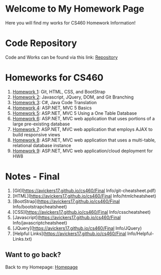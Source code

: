 # Welcome to My Homework Page

Here you will find my works for CS460 Homework Information!

# Code Repository
Code and Works can be found via this link: [Repository](https://github.com/avickers17/avickers17.github.io)

# Homeworks for CS460
1. [Homework 1](https://avickers17.github.io/cs460/HW1/): Git, HTML, CSS, and BootStrap
2. [Homework 2](https://avickers17.github.io/cs460/HW2/): Javascript, JQuery, DOM, and Git Branching
3. [Homework 3](https://avickers17.github.io/cs460/HW3/): C#, Java Code Translation
4. [Homework 4](https://avickers17.github.io/cs460/HW4/): ASP.NET, MVC 5 Basics
5. [Homework 5](https://avickers17.github.io/cs460/HW5/): ASP.NET, MVC 5 Using a One Table Database
6. [Homework 6](https://avickers17.github.io/cs460/HW6/): ASP.NET, MVC web application that uses portions of a large pre-existing database
7. [Homework 7](https://avickers17.github.io/cs460/HW7/): ASP.NET, MVC web application that employs AJAX to build responsive views
8. [Homework 8](https://avickers17.github.io/cs460/HW8/): ASP.NET, MVC web application that uses a multi-table, relational database instance
9. [Homework 9](https://avickers17.github.io/cs460/HW9/): ASP.NET, MVC web application/cloud deployment for HW8

# Notes - Final
1. [Git](https://avickers17.github.io/cs460/Final Info/git-cheatsheet.pdf)
2. [HTML](https://avickers17.github.io/cs460/Final Info/htmlcheatsheet)
3. [BootStrap](https://avickers17.github.io/cs460/Final Info/bootstrapcheatsheet)
4. [CSS](https://avickers17.github.io/cs460/Final Info/csscheatsheet)
5. [Javascript](https://avickers17.github.io/cs460/Final Info/javascriptcheatsheet)
6. [JQuery](https://avickers17.github.io/cs460/Final Info/JQuery)
7. [Helpful Links](https://avickers17.github.io/cs460/Final Info/Helpful-Links.txt)

## Want to go back?
Back to my Homepage: [Homepage](https://avickers17.github.io)
